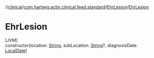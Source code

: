 //[clinical](../../../index.md)/[com.hartwig.actin.clinical.feed.standard](../index.md)/[EhrLesion](index.md)/[EhrLesion](-ehr-lesion.md)

# EhrLesion

[JVM]\
constructor(location: [String](https://kotlinlang.org/api/latest/jvm/stdlib/kotlin/-string/index.html), subLocation: [String](https://kotlinlang.org/api/latest/jvm/stdlib/kotlin/-string/index.html)?, diagnosisDate: [LocalDate](https://docs.oracle.com/javase/8/docs/api/java/time/LocalDate.html))
